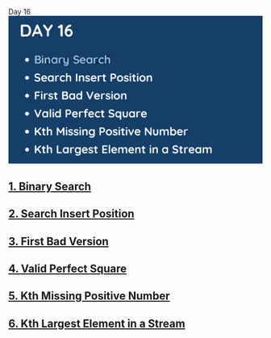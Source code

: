 Day 16
![](../images/day16.png)

## [1. Binary Search](704.%20Binary%20Search.md)

## [2. Search Insert Position](35.%20Search%20Insert%20Position.md)

## [3. First Bad Version](278.%20First%20Bad%20Version.md)

## [4. Valid Perfect Square](367.%20Valid%20Perfect%20Square.md)

## [5. Kth Missing Positive Number](1539.%20Kth%20Missing%20Positive%20Number.md)

## [6. Kth Largest Element in a Stream](703.%20Kth%20Largest%20Element%20in%20a%20Stream.md)